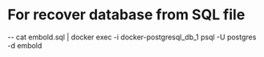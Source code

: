 # For recover database from SQL file

-- cat embold.sql | docker exec -i docker-postgresql_db_1 psql -U postgres -d embold
